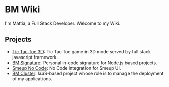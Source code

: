 # BM Wiki

I'm Mattia, a Full Stack Developer. Welcome to my Wiki.

## Projects

- [Tic Tac Toe 3D](./projects/tictactoe/README.md): Tic Tac Toe game in 3D mode served by full stack javascript framework.
- [BM Signature](./projects/bm-signature/README.md): Personal in-code signature for Node.js based projects.
- [Smeup No Code](./projects/smeup-nc/README.md): No Code integration for Smeup UI.
- [BM Cluster](./projects/bm-cluster/README.md): IaaS-based project whose role is to manage the deployment of my applications.
